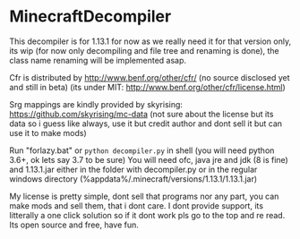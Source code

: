 # MinecraftDecompiler

This decompiler is for 1.13.1 for now as we really need it for that version only, its wip (for now only decompiling and file tree and renaming is done), the class name renaming will be implemented asap.


Cfr is distributed by http://www.benf.org/other/cfr/ (no source disclosed yet and still in beta) (its under MIT: http://www.benf.org/other/cfr/license.html)


Srg mappings are kindly provided by skyrising: https://github.com/skyrising/mc-data (not sure about the license but its data so i guess like always, use it but credit author and dont sell it but can use it to make mods)

Run "forlazy.bat" or `python decompiler.py` in shell (you will need python 3.6+, ok lets say 3.7 to be sure)
You will need ofc, java jre and jdk (8 is fine) and 1.13.1.jar either in the folder with decompiler.py or in the regular windows directory (%appdata%/.minecraft/versions/1.13.1/1.13.1.jar)


My license is pretty simple, dont sell that programs nor any part, you can make mods and sell them, that i dont care. I dont provide support, its litterally a one click solution so if it dont work pls go to the top and re read. Its open source and free, have fun.
